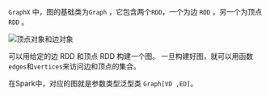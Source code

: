 `GraphX` 中，图的基础类为`Graph` ，它包含两个`RDD`，一个为边 `RDD` ，另一个为顶点`RDD` 。

![顶点对象和边对象](Pasted%20image%2020230409150238.png)

可以用给定的边 RDD 和顶点 RDD 构建一个图。 一旦构建好图，就可以用函数`edges`和`vertices`来访问边和顶点的集合。

在Spark中，对应的图就是参数类型泛型类 `Graph[VD ,ED]`。